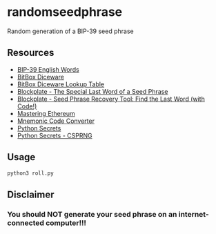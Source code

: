 # randomseedphrase
Random generation of a BIP-39 seed phrase

## Resources

- [BIP-39 English Words](https://raw.githubusercontent.com/bitcoin/bips/master/bip-0039/english.txt)
- [BitBox Diceware](https://bitbox.swiss/bitbox02/BitBox_Diceware_HowTo.pdf)
- [BitBox Diceware Lookup Table](https://bitbox.swiss/bitbox02/BitBox_Diceware_LookupTable.pdf)
- [Blockplate - The Special Last Word of a Seed Phrase](https://www.blockplate.com/blogs/blockplate/the-special-last-word-of-a-seed-phrase)
- [Blockplate - Seed Phrase Recovery Tool: Find the Last Word (with Code!)](https://www.blockplate.com/blogs/blockplate/seed-phrase-recovery-tool-find-the-last-word-with-code)
- [Mastering Ethereum](https://github.com/ethereumbook/ethereumbook)
- [Mnemonic Code Converter](https://iancoleman.io/bip39/)
- [Python Secrets](https://docs.python.org/3/library/secrets.html#module-secrets)
- [Python Secrets - CSPRNG](https://peps.python.org/pep-0506/)

## Usage

```sh
python3 roll.py
```

## Disclaimer

### You should NOT generate your seed phrase on an internet-connected computer!!!